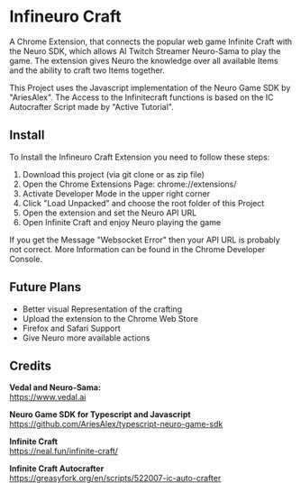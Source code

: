 # Infineuro Craft

A Chrome Extension, that connects the popular web game Infinite Craft with the Neuro SDK, which allows AI Twitch Streamer Neuro-Sama to play the game. The extension gives Neuro the knowledge over all available Items and the ability to craft two Items together.

This Project uses the Javascript implementation of the Neuro Game SDK by "AriesAlex". The Access to the Infinitecraft functions is based on the IC Autocrafter Script made by "Active Tutorial".

## Install

To Install the Infineuro Craft Extension you need to follow these steps:

1. Download this project (via git clone or as zip file)
2. Open the Chrome Extensions Page: chrome://extensions/
3. Activate Developer Mode in the upper right corner
4. Click "Load Unpacked" and choose the root folder of this Project
5. Open the extension and set the Neuro API URL
6. Open Infinite Craft and enjoy Neuro playing the game

If you get the Message "Websocket Error" then your API URL is probably not correct. More Information can be found in the Chrome Developer Console.

## Future Plans

- Better visual Representation of the crafting
- Upload the extension to the Chrome Web Store
- Firefox and Safari Support
- Give Neuro more available actions

## Credits

**Vedal and Neuro-Sama:**  
https://www.vedal.ai

**Neuro Game SDK for Typescript and Javascript**  
https://github.com/AriesAlex/typescript-neuro-game-sdk

**Infinite Craft**  
https://neal.fun/infinite-craft/

**Infinite Craft Autocrafter**  
https://greasyfork.org/en/scripts/522007-ic-auto-crafter

